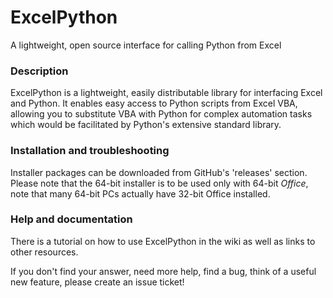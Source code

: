 # ExcelPython

A lightweight, open source interface for calling Python from Excel


### Description

ExcelPython is a lightweight, easily distributable library for interfacing Excel and Python. It enables easy access to Python scripts from Excel VBA, allowing you to substitute VBA with Python for complex automation tasks which would be facilitated by Python's extensive standard library.

### Installation and troubleshooting

Installer packages can be downloaded from GitHub's 'releases' section.  Please note that the 64-bit installer is to be used only with 64-bit *Office*, note that many 64-bit PCs actually have 32-bit Office installed.

### Help and documentation

There is a tutorial on how to use ExcelPython in the wiki as well as links to other resources.

If you don't find your answer, need more help, find a bug, think of a useful new feature, please create an issue ticket!
